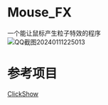 # Mouse_FX
一个能让鼠标产生粒子特效的程序  
![]()![QQ截图20240111225013](https://github.com/LYGreen/Mouse_FX/assets/88890606/bf13c3d6-068d-4c44-bab4-92c7e9134e89)

# 参考项目
[ClickShow](https://github.com/cuiliang/ClickShow)  
